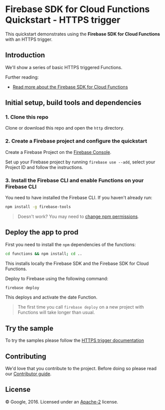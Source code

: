 # Firebase SDK for Cloud Functions Quickstart - HTTPS trigger

This quickstart demonstrates using the **Firebase SDK for Cloud Functions** with an HTTPS trigger.


## Introduction

We'll show a series of basic HTTPS triggered Functions.

Further reading:

 - [Read more about the Firebase SDK for Cloud Functions](https://firebase.google.com/preview/functions/)


## Initial setup, build tools and dependencies

### 1. Clone this repo

Clone or download this repo and open the `http` directory.


### 2. Create a Firebase project and configure the quickstart

Create a Firebase Project on the [Firebase Console](https://console.firebase.google.com).

Set up your Firebase project by running `firebase use --add`, select your Project ID and follow the instructions.


### 3. Install the Firebase CLI and enable Functions on your Firebase CLI

You need to have installed the Firebase CLI. If you haven't already run:

```bash
npm install -g firebase-tools
```

> Doesn't work? You may need to [change npm permissions](https://docs.npmjs.com/getting-started/fixing-npm-permissions).


## Deploy the app to prod

First you need to install the `npm` dependencies of the functions:

```bash
cd functions && npm install; cd ..
```

This installs locally the Firebase SDK and the Firebase SDK for Cloud Functions.

Deploy to Firebase using the following command:

```bash
firebase deploy
```

This deploys and activate the date Function.

> The first time you call `firebase deploy` on a new project with Functions will take longer than usual.


## Try the sample

To try the samples please follow the [HTTPS trigger documentation](https://firebase.google.com/preview/functions/gcp-https)


## Contributing

We'd love that you contribute to the project. Before doing so please read our [Contributor guide](../../CONTRIBUTING.md).


## License

© Google, 2016. Licensed under an [Apache-2](../../LICENSE) license.
